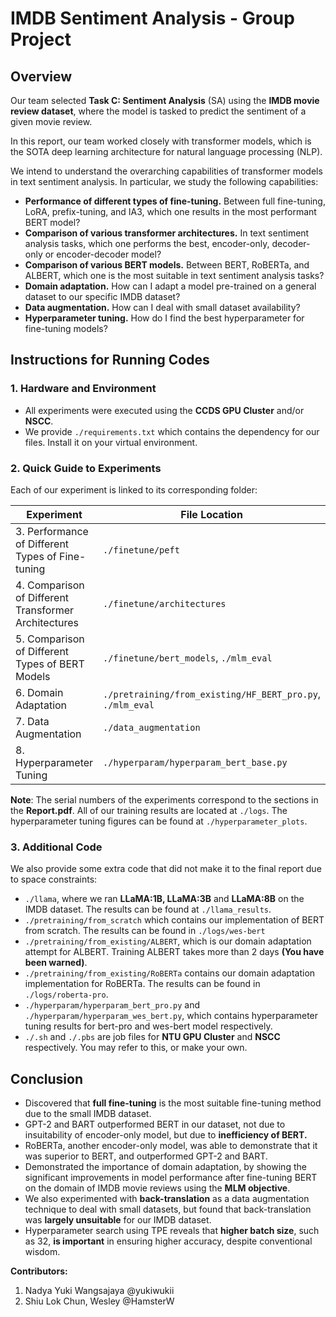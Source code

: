 # IMDB Sentiment Analysis - Group Project

## Overview

Our team selected **Task C: Sentiment Analysis** (SA) using the **IMDB movie review dataset**, where the model is tasked to predict the sentiment of a given movie review. 

In this report, our team worked closely with transformer models, which is the SOTA deep learning architecture for natural language processing (NLP).

We intend to understand the overarching capabilities of transformer models in text sentiment analysis. In particular, we study the following capabilities:
- **Performance of different types of fine-tuning.** Between full fine-tuning, LoRA, prefix-tuning, and IA3, which one results in the most performant BERT model?
- **Comparison of various transformer architectures.** In text sentiment analysis tasks, which one performs the best, encoder-only, decoder-only or encoder-decoder model?
- **Comparison of various BERT models.** Between BERT, RoBERTa, and ALBERT, which one is the most suitable in text sentiment analysis tasks?
- **Domain adaptation.** How can I adapt a model pre-trained on a general dataset to our specific IMDB dataset?
- **Data augmentation.** How can I deal with small dataset availability?
- **Hyperparameter tuning.** How do I find the best hyperparameter for fine-tuning models?


## Instructions for Running Codes

### 1. Hardware and Environment

- All experiments were executed using the **CCDS GPU Cluster** and/or **NSCC**.
- We provide `./requirements.txt` which contains the dependency for our files. Install it on your virtual environment.

### 2. Quick Guide to Experiments

Each of our experiment is linked to its corresponding folder:

| **Experiment**                                      | **File Location**                                             |
| --------------------------------------------------- | -------------------------------------------------------- |
| 3. Performance of Different Types of Fine-tuning| `./finetune/peft` |
| 4. Comparison of Different Transformer Architectures        | `./finetune/architectures`             |
| 5. Comparison of Different Types of BERT Models           | `./finetune/bert_models`, `./mlm_eval`                           |
| 6. Domain Adaptation                             | `./pretraining/from_existing/HF_BERT_pro.py`, `./mlm_eval`                             |
| 7. Data Augmentation | `./data_augmentation`         |
| 8. Hyperparameter Tuning |`./hyperparam/hyperparam_bert_base.py` |

**Note**: The serial numbers of the experiments correspond to the sections in the **Report.pdf**. All of our training results are located at `./logs`. The hyperparameter tuning figures can be found at `./hyperparameter_plots`.

### 3. Additional Code 
We also provide some extra code that did not make it to the final report due to space constraints:
- `./llama`, where we ran **LLaMA:1B, LLaMA:3B** and **LLaMA:8B** on the IMDB dataset. The results can be found at `./llama_results`.
- `./pretraining/from_scratch` which contains our implementation of BERT from scratch. The results can be found in `./logs/wes-bert`
- `./pretraining/from_existing/ALBERT`, which is our domain adaptation attempt for ALBERT. Training ALBERT takes more than 2 days **(You have been warned)**.
- `./pretraining/from_existing/RoBERTa` contains our domain adaptation implementation for RoBERTa. The results can be found in `./logs/roberta-pro`.
- `./hyperparam/hyperparam_bert_pro.py` and `./hyperparam/hyperparam_wes_bert.py`, which contains hyperparameter tuning results for bert-pro and wes-bert model respectively.
- `./.sh` and `./.pbs` are job files for **NTU GPU Cluster** and **NSCC** respectively. You may refer to this, or make your own.


## Conclusion

- Discovered that **full fine-tuning** is the most suitable fine-tuning method due to the small IMDB dataset.
- GPT-2 and BART outperformed BERT in our dataset, not due to insuitability of encoder-only model, but due to **inefficiency of BERT.**
- RoBERTa, another encoder-only model, was able to demonstrate that it was superior to BERT, and outperformed GPT-2 and BART.
- Demonstrated the importance of domain adaptation, by showing the significant improvements in model performance after fine-tuning BERT on the domain of IMDB movie reviews using the **MLM objective**.
- We also experimented with **back-translation** as a data augmentation technique to deal with small datasets, but found that back-translation was **largely unsuitable** for our IMDB dataset.
- Hyperparameter search using TPE reveals that **higher batch size**, such as 32, **is important** in ensuring higher accuracy, despite conventional wisdom.

**Contributors:**
1. Nadya Yuki Wangsajaya @yukiwukii
2. Shiu Lok Chun, Wesley @HamsterW

